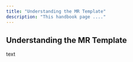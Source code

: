 ```yaml
---
title: "Understanding the MR Template"
description: "This handbook page ...."
---
```

## Understanding the MR Template 

text